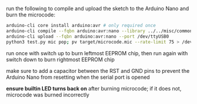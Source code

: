 run the following to compile and upload the sketch to the Arduino Nano and burn the microcode:

```sh
arduino-cli core install arduino:avr # only required once
arduino-cli compile --fqbn arduino:avr:nano --library ../../misc/common/
arduino-cli upload --fqbn arduino:avr:nano --port /dev/ttyUSB0
python3 test.py mic pop; pv target/microcode.mic --rate-limit 75 > /dev/ttyUSB0
```

run once with switch up to burn leftmost EEPROM chip, then run again with switch down to burn rightmost EEPROM chip

make sure to add a capacitor between the RST and GND pins to prevent the Arduino Nano from resetting when the serial port is opened

**ensure builtin LED turns back on** after burning microcode; if it does not, microcode was burned incorrectly
